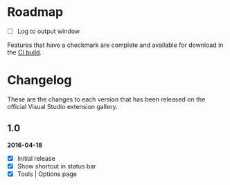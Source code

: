 # Roadmap

- [ ] Log to output window

Features that have a checkmark are complete and available for
download in the
[CI build](http://vsixgallery.com/extension/9da28329-f9d5-4f18-91c3-d3285b103d1a/).

# Changelog

These are the changes to each version that has been released
on the official Visual Studio extension gallery.

## 1.0

**2016-04-18**

- [x] Initial release
- [x] Show shortcut in status bar
- [x] Tools | Options page